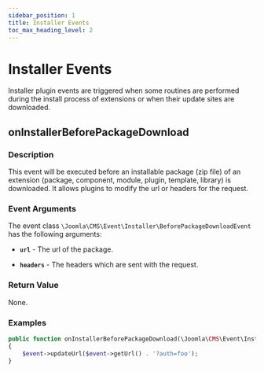 ```yaml
---
sidebar_position: 1
title: Installer Events
toc_max_heading_level: 2 
---
```


Installer Events
================


Installer plugin events are triggered when some routines are performed during the install process of extensions or when their update sites are downloaded.

## onInstallerBeforePackageDownload

### Description

This event will be executed before an installable package (zip file) of an extension (package, component, module, plugin, template, library) is downloaded. It allows plugins to modify the url or headers for the request. 


### Event Arguments

The event class  `\Joomla\CMS\Event\Installer\BeforePackageDownloadEvent` has the following arguments:


- **`url`** - The url of the package.

- **`headers`** - The headers which are sent with the request.

### Return Value

None.

### Examples

```php
public function onInstallerBeforePackageDownload(\Joomla\CMS\Event\Installer\BeforePackageDownloadEvent $event): void
{
    $event->updateUrl($event->getUrl() . '?auth=foo');
}
```

